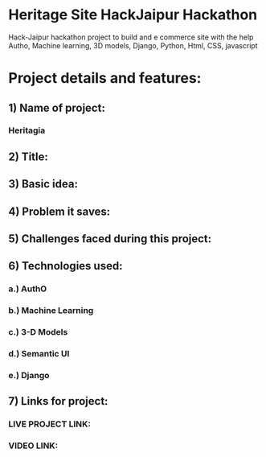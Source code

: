 # Heritage Site HackJaipur Hackathon
Hack-Jaipur hackathon project to build and e commerce site with the help Autho, Machine learning, 3D models,  Django, Python, Html, CSS, javascript

# Project details and features:
## 1) Name of project:
### Heritagia

## 2) Title:

## 3) Basic idea:

## 4) Problem it saves:

## 5) Challenges faced during this project:

## 6) Technologies used:
### a.) AuthO
### b.) Machine Learning
### c.) 3-D Models
### d.) Semantic UI
### e.) Django



## 7) Links for project:
### LIVE PROJECT LINK: 
### VIDEO LINK: 

##  
